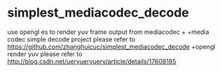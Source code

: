 # simplest_mediacodec_decode
 use opengl es to render yuv frame output from mediacodec
 +
 +media codec simple decode project please refer to https://github.com/zhanghuicuc/simplest_mediacodec_decode
 +opengl render yuv please refer to http://blog.csdn.net/ueryueryuery/article/details/17608185

